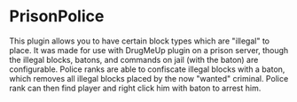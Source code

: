 PrisonPolice
============

This plugin allows you to have certain block types which are "illegal" to place. It was made for use with DrugMeUp plugin on a prison server, though the illegal blocks, batons, and commands on jail (with the baton) are configurable. Police ranks are able to confiscate illegal blocks with a baton, which removes all illegal blocks placed by the now "wanted" criminal. Police rank can then find player and right click him with baton to arrest him.
